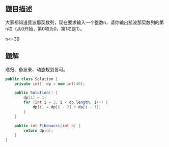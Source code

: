 ## 题目描述

大家都知道斐波那契数列，现在要求输入一个整数n，请你输出斐波那契数列的第n项（从0开始，第0项为0，第1项是1）。

n<=39



## 题解

递归、备忘录、动态规划皆可。

```java
public class Solution {
    private int[] dp = new int[40];

    public Solution() {
        dp[1] = 1;
        for (int i = 2; i < dp.length; i++) {
            dp[i] = dp[i - 2] + dp[i - 1];
        }
    }

    public int Fibonacci(int n) {
        return dp[n];
    }
}
```

